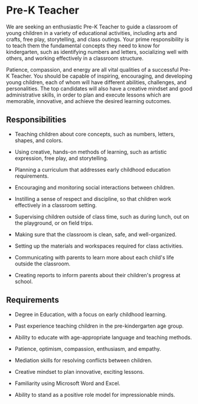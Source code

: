 # Pre-K Teacher

We are seeking an enthusiastic Pre-K Teacher to guide a classroom of young children in a variety of educational activities, including arts and crafts, free play, storytelling, and class outings. Your prime responsibility is to teach them the fundamental concepts they need to know for kindergarten, such as identifying numbers and letters, socializing well with others, and working effectively in a classroom structure.

Patience, compassion, and energy are all vital qualities of a successful Pre-K Teacher. You should be capable of inspiring, encouraging, and developing young children, each of whom will have different abilities, challenges, and personalities. The top candidates will also have a creative mindset and good administrative skills, in order to plan and execute lessons which are memorable, innovative, and achieve the desired learning outcomes.

## Responsibilities

* Teaching children about core concepts, such as numbers, letters, shapes, and colors.

* Using creative, hands-on methods of learning, such as artistic expression, free play, and storytelling.

* Planning a curriculum that addresses early childhood education requirements.

* Encouraging and monitoring social interactions between children.

* Instilling a sense of respect and discipline, so that children work effectively in a classroom setting.

* Supervising children outside of class time, such as during lunch, out on the playground, or on field trips.

* Making sure that the classroom is clean, safe, and well-organized.

* Setting up the materials and workspaces required for class activities.

* Communicating with parents to learn more about each child's life outside the classroom.

* Creating reports to inform parents about their children's progress at school.

## Requirements

* Degree in Education, with a focus on early childhood learning.

* Past experience teaching children in the pre-kindergarten age group.

* Ability to educate with age-appropriate language and teaching methods.

* Patience, optimism, compassion, enthusiasm, and empathy.

* Mediation skills for resolving conflicts between children.

* Creative mindset to plan innovative, exciting lessons.

* Familiarity using Microsoft Word and Excel.

* Ability to stand as a positive role model for impressionable minds.


